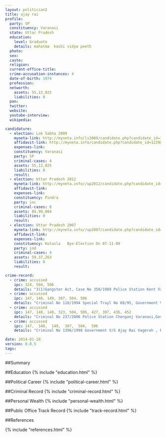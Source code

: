 ```yaml
---
layout: politician2
title: ajay rai
profile: 
  party: SP
  constituency: Varanasi
  state: Uttar Pradesh
  education: 
    level: Graduate
    details: mahatma  kashi vidya peeth
  photo: 
  sex: 
  caste: 
  religion: 
  current-office-title: 
  crime-accusation-instances: 4
  date-of-birth: 1974
  profession: 
  networth: 
    assets: 55,13,025
    liabilities: 0
  pan: 
  twitter: 
  website: 
  youtube-interview: 
  wikipedia: 

candidature: 
  - election: Lok Sabha 2009
    myneta-link: http://myneta.info/ls2009/candidate.php?candidate_id=1229
    affidavit-link: http://myneta.info/candidate.php?candidate_id=1229&scan=original
    expenses-link: 
    constituency: Varanasi 
    party: SP
    criminal-cases: 4
    assets: 55,13,025
    liabilities: 0
    result:  
  - election: Uttar Pradesh 2012
    myneta-link: http://myneta.info//up2012/candidate.php?candidate_id=725
    affidavit-link: 
    expenses-link: 
    constituency: Pindra 
    party: inc
    criminal-cases: 8
    assets: 84,99,084
    liabilities: 0
    result:  
  - election: Uttar Pradesh 2007
    myneta-link: http://myneta.info//up2007/candidate.php?candidate_id=1892
    affidavit-link: 
    expenses-link: 
    constituency: Kolasla   Bye-Election On 07-11-09 
    party: ind
    criminal-cases: 4
    assets: 59,37,263
    liabilities: 0
    result:  

crime-record: 
  - crime: accussed
    ipc: 324, 504, 506
    details: "3(1)Gangster Act, Case No 350/1989 Police Station Kent Varanasi, Government V/S Ajay Rai Court Chief Judicial Magistrate Varansi" 
  - crime: accussed
    ipc: 147, 148, 149, 307, 504, 506
    details: "Criminal No 118/1994 Special Trayl No 68/95, Government V/S Ajay Rai, Gangster Act, Police Station Muglsarai Janpad Chandoli" 
  - crime: accussed
    ipc: 147, 148, 149, 323, 504, 506, 427, 307, 436, 452
    details: "Criminal No 237/2006 Police Station Chenganj Varanasi,Government V/S Ajay Rai, Court Judicial 3rd Varanasi" 
  - crime: accussed
    ipc: 147,  148,  149,  307,  504,  506
    details: "Criminal No 1396/1998 Government V/S Ajay Rai Vagerah , Police Station Mugalsarai Janpad Chandoli Court Chief Judicial Magistrate Varanasi" 

date: 2014-01-28
version: 0.0.5
tags: 
---
```

##Summary


##Education
{% include "education.html" %}


##Political Career
{% include "political-career.html" %}


##Criminal Record
{% include "criminal-record.html" %}


##Personal Wealth
{% include "personal-wealth.html" %}


##Public Office Track Record
{% include "track-record.html" %}


##References


{% include "references.html" %}